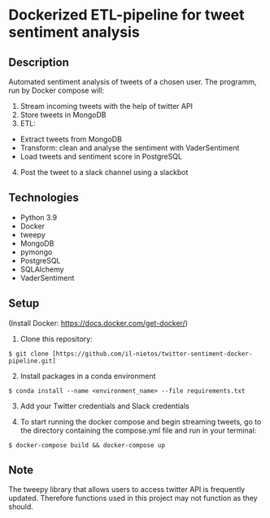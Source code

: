 # Dockerized ETL-pipeline for tweet sentiment analysis

## Description

Automated sentiment analysis of tweets of a chosen user. The programm, run by Docker compose will:

1. Stream incoming tweets with the help of twitter API
2. Store tweets in MongoDB
3. ETL: 
* Extract tweets from MongoDB
* Transform: clean and analyse the sentiment with VaderSentiment
* Load tweets and sentiment score in PostgreSQL

4. Post the tweet to a slack channel using a slackbot

## Technologies

* Python 3.9
* Docker 
* tweepy
* MongoDB
* pymongo
* PostgreSQL
* SQLAlchemy
* VaderSentiment

## Setup

(Install Docker: https://docs.docker.com/get-docker/)

1. Clone this repository: 
```
$ git clone [https://github.com/il-nietos/twitter-sentiment-docker-pipeline.git]
```
2. Install packages in a conda environment 
```
$ conda install --name <environment_name> --file requirements.txt
```
3. Add your Twitter credentials and Slack credentials 



4. To start running the docker compose and begin streaming tweets, go to the directory containing the compose.yml file and run in your terminal:
```
$ docker-compose build && docker-compose up
```

## Note

The tweepy library that allows users to access twitter API is frequently updated. Therefore functions used in this project may not function as they should.
